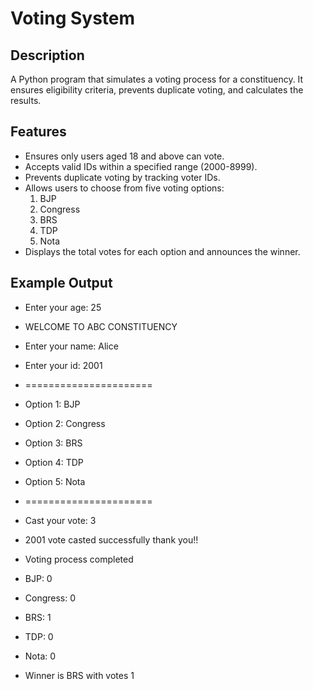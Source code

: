 # Voting System

## Description
A Python program that simulates a voting process for a constituency. It ensures eligibility criteria, prevents duplicate voting, and calculates the results.

## Features
- Ensures only users aged 18 and above can vote.
- Accepts valid IDs within a specified range (2000-8999).
- Prevents duplicate voting by tracking voter IDs.
- Allows users to choose from five voting options:
  1. BJP
  2. Congress
  3. BRS
  4. TDP
  5. Nota
- Displays the total votes for each option and announces the winner.

## Example Output
- Enter your age: 25
- WELCOME TO ABC CONSTITUENCY
- Enter your name: Alice
- Enter your id: 2001
- ======================
- Option 1: BJP
- Option 2: Congress
- Option 3: BRS
- Option 4: TDP
- Option 5: Nota
- ======================
- Cast your vote: 3
- 2001 vote casted successfully thank you!!

- Voting process completed
- BJP: 0
- Congress: 0
- BRS: 1
- TDP: 0
- Nota: 0
- Winner is BRS with votes 1
